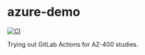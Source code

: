 # azure-demo

[![CI](https://github.com/ranezu/azure-demo/actions/workflows/test.yml/badge.svg)](https://github.com/ranezu/azure-demo/actions/workflows/test.yml)

Trying out GitLab Actions for AZ-400 studies.
